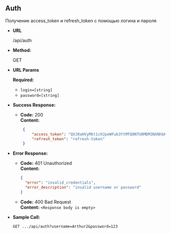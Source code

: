 ﻿**Auth**
----
  Получение access_token и refresh_token с помощью логина и пароля

* **URL**

  /api/auth

* **Method:**
  
  GET
  
*  **URL Params**

   **Required:**
 
   * `login=[string]`
   * `password=[string]`


* **Success Response:**

  * **Code:** 200 <br />
    **Content:** 
    ```json
     {
         "access_token": "QXJ0aHVyMkt1cHJpeWFub3YtMTQ0NTU0MDM3NXNhbHQ5NDg=",
         "refresh_token": "refresh-token"
     }
     ```
 
* **Error Response:**

  * **Code:** 401 Unauthorized <br />
    **Content:** 
    ```json
    {
      "error": "invalid_credentials",
      "error_description": "invalid username or password"
    }
    ```
  * **Code:** 400 Bad Request<br />
      **Content:** `<Response body is empty>`
    
* **Sample Call:**

  `GET .../api/auth?username=Arthur2&password=123`

  
